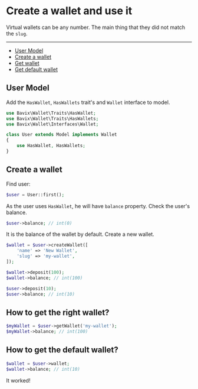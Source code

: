 # Create a wallet and use it

Virtual wallets can be any number. 
The main thing that they did not match the `slug`.

---

- [User Model](#user-model)
- [Create a wallet](#create-wallet)
- [Get wallet](#find-wallet)
- [Get default wallet](#default-wallet)

<a name="user-model"></a>
## User Model

Add the `HasWallet`, `HasWallets` trait's and `Wallet` interface to model.

```php
use Bavix\Wallet\Traits\HasWallet;
use Bavix\Wallet\Traits\HasWallets;
use Bavix\Wallet\Interfaces\Wallet;

class User extends Model implements Wallet
{
    use HasWallet, HasWallets;
}
```

<a name="create-wallet"></a>
## Create a wallet

Find user:

```php
$user = User::first(); 
```

As the user uses `HasWallet`, he will have `balance` property. 
Check the user's balance.

```php
$user->balance; // int(0)
```

It is the balance of the wallet by default.
Create a new wallet.

```php
$wallet = $user->createWallet([
    'name' => 'New Wallet',
    'slug' => 'my-wallet',
]);

$wallet->deposit(100);
$wallet->balance; // int(100)

$user->deposit(10); 
$user->balance; // int(10)
```

<a name="find-wallet"></a>
## How to get the right wallet?

```php
$myWallet = $user->getWallet('my-wallet');
$myWallet->balance; // int(100)
```

<a name="default-wallet"></a>
## How to get the default wallet?

```php
$wallet = $user->wallet;
$wallet->balance; // int(10)
```

It worked! 
